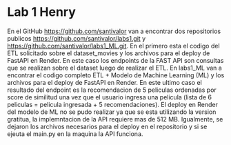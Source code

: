 # Lab 1 Henry

En el GitHub https://github.com/santivalor van a encontrar dos repositorios publicos https://github.com/santivalor/labs1.git y https://github.com/santivalor/labs1_ML.git. 
En el primero esta el codigo del ETL solicitado sobre el dataset_movies y los archivos para el deploy de FastAPI en Render. En este caso los endpoints de la FAST API son consultas que se realizan sobre el dataset luego de realizar el ETL.
En labs1_ML van a encontrar el codigo completo ETL + Modelo de Machine Learning (ML) y los archivos para el deploy de FastAPI en Render. En este ultimo caso el resultado del endpoint es la recomendacion de 5 peliculas ordenadas por score de similitud una vez que el usuario ingresa una pelicula (lista de 6 peliculas = pelicula ingresada + 5 recomendaciones).
El deploy en Render del modelo de ML no se pudo realizar ya que se esta utilizando la version gratitua, la implemntacion de la API requiere mas de 512 MB. Igualmente, se dejaron los archivos necesarios para el deploy en el repositorio y si se ejeuta el main.py en la maquina la API funciona.
